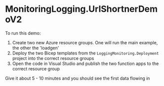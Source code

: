 # MonitoringLogging.UrlShortnerDemoV2

To run this demo:
1. Create two new Azure resource groups. One will run the main example, the other the 'loadgen'
2. Deploy the two Bicep templates from the `LoggingMonitoring.Deployment` project into the correct resource groups
3. Open the code in Visual Studio and publish the two function apps to the correct resource group

Give it about 5 - 10 minutes and you should see the first data flowing in
